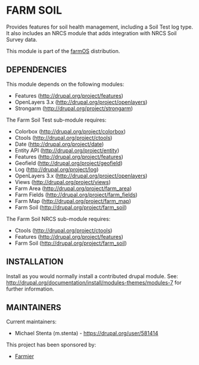 FARM SOIL
=========

Provides features for soil health management, including a Soil Test log type. It also includes an NRCS module that
adds integration with NRCS Soil Survey data.

This module is part of the [farmOS](http://drupal.org/project/farm)
distribution.

DEPENDENCIES
------------

This module depends on the following modules:

 * Features (http://drupal.org/project/features)
 * OpenLayers 3.x (http://drupal.org/project/openlayers)
 * Strongarm (http://drupal.org/project/strongarm)

The Farm Soil Test sub-module requires:

 * Colorbox (http://drupal.org/project/colorbox)
 * Ctools (http://drupal.org/project/ctools)
 * Date (http://drupal.org/project/date)
 * Entity API (http://drupal.org/project/entity)
 * Features (http://drupal.org/project/features)
 * Geofield (http://drupal.org/project/geofield)
 * Log (http://drupal.org/project/log)
 * OpenLayers 3.x (http://drupal.org/project/openlayers)
 * Views (http://drupal.org/project/views)
 * Farm Area (http://drupal.org/project/farm_area)
 * Farm Fields (http://drupal.org/project/farm_fields)
 * Farm Map (http://drupal.org/project/farm_map)
 * Farm Soil (http://drupal.org/project/farm_soil)

The Farm Soil NRCS sub-module requires:

 * Ctools (http://drupal.org/project/ctools)
 * Features (http://drupal.org/project/features)
 * Farm Soil (http://drupal.org/project/farm_soil)

INSTALLATION
------------

Install as you would normally install a contributed drupal module. See:
http://drupal.org/documentation/install/modules-themes/modules-7 for further
information.

MAINTAINERS
-----------

Current maintainers:
 * Michael Stenta (m.stenta) - https://drupal.org/user/581414

This project has been sponsored by:
 * [Farmier](http://farmier.com)
